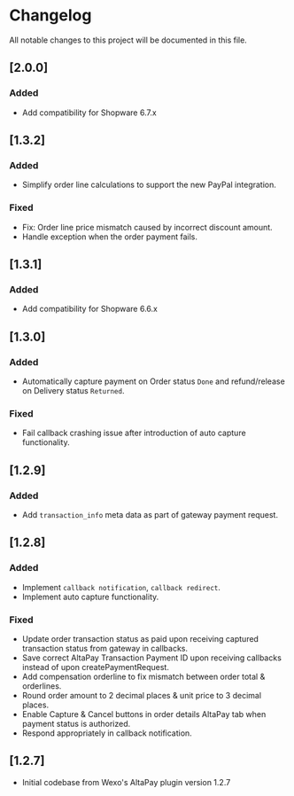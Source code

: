 # Changelog
All notable changes to this project will be documented in this file.

## [2.0.0]
### Added
- Add compatibility for Shopware 6.7.x

## [1.3.2]
### Added
- Simplify order line calculations to support the new PayPal integration.
### Fixed
- Fix: Order line price mismatch caused by incorrect discount amount.
- Handle exception when the order payment fails.

## [1.3.1]
### Added
- Add compatibility for Shopware 6.6.x

## [1.3.0]
### Added
-  Automatically capture payment on Order status `Done` and refund/release on Delivery status `Returned`.
### Fixed
- Fail callback crashing issue after introduction of auto capture functionality.
  
##   [1.2.9]
### Added
- Add `transaction_info` meta data as part of gateway payment request.

## [1.2.8]
### Added
- Implement `callback notification`, `callback redirect`.
- Implement auto capture functionality.
### Fixed
- Update order transaction status as paid upon receiving captured transaction status from gateway in callbacks.
- Save correct AltaPay Transaction Payment ID upon receiving callbacks instead of upon createPaymentRequest.
- Add compensation orderline to fix mismatch between order total & orderlines.
- Round order amount to 2 decimal places & unit price to 3 decimal places.
- Enable Capture & Cancel buttons in order details AltaPay tab when payment status is authorized.
- Respond appropriately in callback notification.

## [1.2.7]
- Initial codebase from Wexo's AltaPay plugin version 1.2.7
 